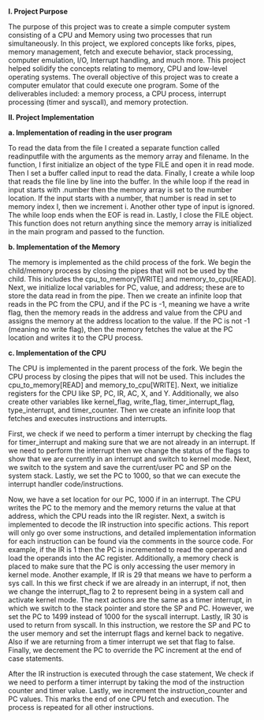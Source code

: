 **I.	Project Purpose**

The purpose of this project was to create a simple computer system consisting of a CPU and Memory using two processes that run simultaneously. In this project, we explored concepts like forks, pipes, memory management, fetch and execute behavior, stack processing, computer emulation, I/O, Interrupt handling, and much more. This project helped solidify the concepts relating to memory, CPU and low-level operating systems. The overall objective of this project was to create a computer emulator that could execute one program. Some of the deliverables included: a memory process, a CPU process, interrupt processing (timer and syscall), and memory protection.

**II.	Project Implementation**

**a.	Implementation of reading in the user program**

To read the data from the file I created a separate function called readinputfile with the arguments as the memory array and filename. In the function, I first initialize an object of the type FILE and open it in read mode. Then I set a buffer called input to read the data. Finally, I create a while loop that reads the file line by line into the buffer. In the while loop if the read in input starts with .number then the memory array is set to the number location. If the input starts with a number, that number is read in set to memory index I, then we increment i. Another other type of input is ignored. The while loop ends when the EOF is read in. Lastly, I close the FILE object. This function does not return anything since the memory array is initialized in the main program and passed to the function.

**b.	Implementation of the Memory**

The memory is implemented as the child process of the fork. We begin the child/memory process by closing the pipes that will not be used by the child. This includes the cpu_to_memory[WRITE] and memory_to_cpu[READ]. Next, we initialize local variables for PC, value, and address; these are to store the data read in from the pipe. Then we create an infinite loop that reads in the PC from the CPU, and if the PC is -1, meaning we have a write flag, then the memory reads in the address and value from the CPU and assigns the memory at the address location to the value. If the PC is not -1 (meaning no write flag), then the memory fetches the value at the PC location and writes it to the CPU process.

**c.	Implementation of the CPU**

The CPU is implemented in the parent process of the fork. We begin the CPU process by closing the pipes that will not be used. This includes the cpu_to_memory[READ] and memory_to_cpu[WRITE]. Next, we initialize registers for the CPU like SP, PC, IR, AC, X, and Y. Additionally, we also create other variables like kernel_flag, write_flag, timer_interrupt_flag, type_interrupt, and timer_counter. Then we create an infinite loop that fetches and executes instructions and interrupts.

First, we check if we need to perform a timer interrupt by checking the flag for timer_interrupt and making sure that we are not already in an interrupt. If we need to perform the interrupt then we change the status of the flags to show that we are currently in an interrupt and switch to kernel mode. Next, we switch to the system and save the current/user PC and SP on the system stack. Lastly, we set the PC to 1000, so that we can execute the interrupt handler code/instructions.

Now, we have a set location for our PC, 1000 if in an interrupt. The CPU writes the PC to the memory and the memory returns the value at that address, which the CPU reads into the IR register. Next, a switch is implemented to decode the IR instruction into specific actions. This report will only go over some instructions, and detailed implementation information for each instruction can be found via the comments in the source code. For example, if the IR is 1 then the PC is incremented to read the operand and load the operands into the AC register. Additionally, a memory check is placed to make sure that the PC is only accessing the user memory in kernel mode. Another example, If IR is 29 that means we have to perform a sys call. In this we first check if we are already in an interrupt, if not, then we change the interrupt_flag to 2 to represent being in a system call and activate kernel mode. The next actions are the same as a timer interrupt, in which we switch to the stack pointer and store the SP and PC. However, we set the PC to 1499 instead of 1000 for the syscall interrupt. Lastly, IR 30 is used to return from syscall. In this instruction, we restore the SP and PC to the user memory and set the interrupt flags and kernel back to negative. Also if we are returning from a timer interrupt we set that flag to false. Finally, we decrement the PC to override the PC increment at the end of case statements.

After the IR instruction is executed through the case statement, We check if we need to perform a timer interrupt by taking the mod of the instruction counter and timer value. Lastly, we increment the instruction_counter and PC values. This marks the end of one CPU fetch and execution. The process is repeated for all other instructions.

